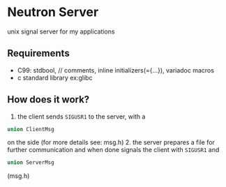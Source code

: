 # Neutron Server

unix signal server for my applications

## Requirements

 - C99: stdbool, // comments, inline initializers(={...}), variadoc macros
 - c standard library ex:glibc

## How does it work?

1. the client sends ```SIGUSR1``` to the server, with a
```c
union ClientMsg
```
on the side (for more details see: msg.h)
2. the server prepares a file for further communication and when done signals the client with ```SIGUSR1``` and
```c
union ServerMsg
```
(msg.h)

